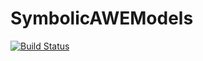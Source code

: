 # SymbolicAWEModels

[![Build Status](https://github.com/1-Bart-1/SymbolicAWEModels.jl/actions/workflows/CI.yml/badge.svg?branch=main)](https://github.com/1-Bart-1/SymbolicAWEModels.jl/actions/workflows/CI.yml?query=branch%3Amain)
